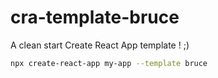 # cra-template-bruce

A clean start Create React App template ! ;)

```bash
npx create-react-app my-app --template bruce
```
